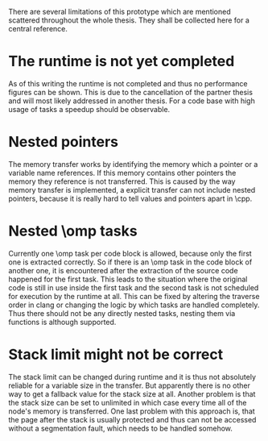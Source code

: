 There are several limitations of this prototype which are mentioned scattered throughout the whole thesis.
They shall be collected here for a central reference.

# The runtime is not yet completed
As of this writing the runtime is not completed and thus no performance figures can be shown.
This is due to the cancellation of the partner thesis and will most likely addressed in another thesis.
For a code base with high usage of tasks a speedup should be observable.

# Nested pointers
The memory transfer works by identifying the memory which a pointer or a variable name references. If this memory contains
other pointers the memory they reference is not transferred.
This is caused by the way memory transfer is implemented, a explicit transfer can not include nested pointers, because
it is really hard to tell values and pointers apart in \cpp.

# Nested \omp tasks
Currently one \omp task per code block is allowed, because only the first one is extracted correctly.
So if there is an \omp task in the code block of another one, it is encountered after the extraction of the source code
happened for the first task.
This leads to the situation where the original code is still in use inside the first task and the second task is not
scheduled for execution by the runtime at all.
This can be fixed by altering the traverse order in clang or changing the logic by which tasks are handled completely.
Thus there should not be any directly nested tasks, nesting them via functions is although supported.

# Stack limit might not be correct
The stack limit can be changed during runtime and it is thus not absolutely reliable for a variable size in the transfer.
But apparently there is no other way to get a fallback value for the stack size at all.
Another problem is that the stack size can be set to unlimited in which case every time all of the node's memory is
transferred.
One last problem with this approach is, that the page after the stack is usually protected and thus can not be accessed
without a segmentation fault, which needs to be handled somehow.



